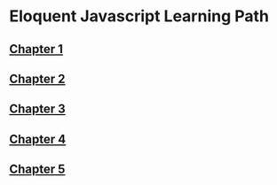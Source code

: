 # Eloquent Javascript Learning Path
## [Chapter 1](./chapter1)
## [Chapter 2](./chapter2)
## [Chapter 3](./chapter3)
## [Chapter 4](./chapter4)
## [Chapter 5](./chapter5)
